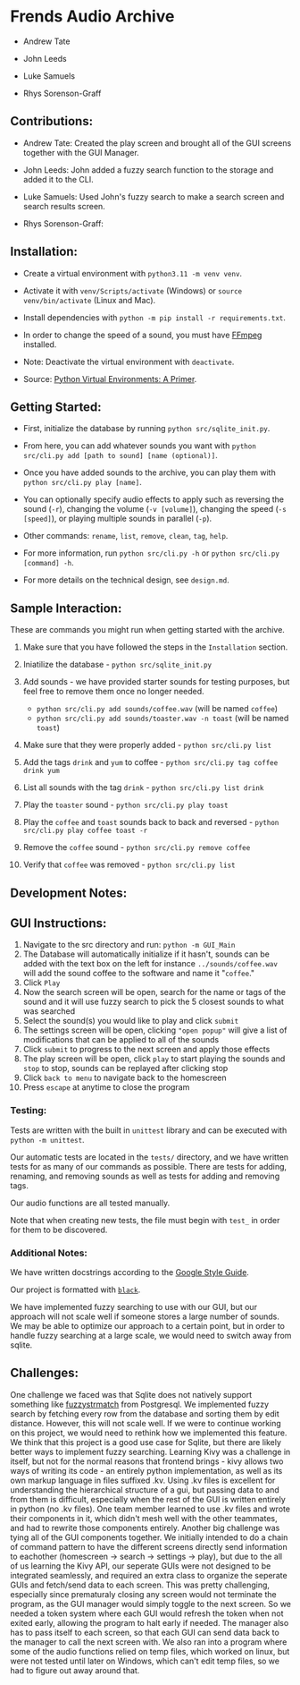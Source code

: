 # Frends Audio Archive

* Andrew Tate

* John Leeds

* Luke Samuels

* Rhys Sorenson-Graff

## Contributions:

* Andrew Tate: Created the play screen and brought all of the GUI screens together with the GUI Manager.

* John Leeds: John added a fuzzy search function to the storage and added it to the CLI.

* Luke Samuels: Used John's fuzzy search to make a search screen and search results screen.

* Rhys Sorenson-Graff:

## Installation:

* Create a virtual environment with `python3.11 -m venv venv`.

* Activate it with `venv/Scripts/activate` (Windows) or `source venv/bin/activate` (Linux and Mac).

* Install dependencies with `python -m pip install -r requirements.txt`.

* In order to change the speed of a sound, you must have [FFmpeg](https://ffmpeg.org/) installed.

* Note: Deactivate the virtual environment with `deactivate`.

* Source: [Python Virtual Environments: A Primer](https://realpython.com/python-virtual-environments-a-primer).

## Getting Started:

* First, initialize the database by running `python src/sqlite_init.py`.

* From here, you can add whatever sounds you want with `python src/cli.py add [path to sound] [name (optional)]`.

* Once you have added sounds to the archive, you can play them with `python src/cli.py play [name]`.

* You can optionally specify audio effects to apply such as reversing the sound (`-r`), changing the volume (`-v [volume]`), changing the speed (`-s [speed]`), or playing multiple sounds in parallel (`-p`).

* Other commands: `rename`, `list`, `remove`, `clean`, `tag`, `help`.

* For more information, run `python src/cli.py -h` or `python src/cli.py [command] -h`.

* For more details on the technical design, see `design.md`.

## Sample Interaction:

These are commands you might run when getting started with the archive.

1. Make sure that you have followed the steps in the `Installation` section.

2. Iniatilize the database - `python src/sqlite_init.py`

3. Add sounds - we have provided starter sounds for testing purposes, but feel free to remove them once no longer needed.
    * `python src/cli.py add sounds/coffee.wav` (will be named `coffee`)
    * `python src/cli.py add sounds/toaster.wav -n toast` (will be named `toast`)

4. Make sure that they were properly added - `python src/cli.py list`

5. Add the tags `drink` and `yum` to coffee - `python src/cli.py tag coffee drink yum`

6. List all sounds with the tag `drink` - `python src/cli.py list drink`

7. Play the `toaster` sound - `python src/cli.py play toast`

8. Play the `coffee` and `toast` sounds back to back and reversed - `python src/cli.py play coffee toast -r`

9. Remove the `coffee` sound - `python src/cli.py remove coffee`

10. Verify that `coffee` was removed - `python src/cli.py list`

## Development Notes:

## GUI Instructions:

1. Navigate to the src directory and run: `python -m GUI_Main`
2. The Database will automatically initialize if it hasn't, sounds can be added with the text box on the left
   for instance `../sounds/coffee.wav` will add the sound coffee to the software and name it "`coffee`."
3. Click `Play`
4. Now the search screen will be open, search for the name or tags of the sound and it will use fuzzy search to
   pick the 5 closest sounds to what was searched
5. Select the sound(s) you would like to play and click `submit`
6. The settings screen will be open, clicking `"open popup"` will give a list of modifications that can be applied
   to all of the sounds
7. Click `submit` to progress to the next screen and apply those effects
8. The play screen will be open, click `play` to start playing the sounds and `stop` to stop, sounds can be replayed after
   clicking stop
9. Click `back to menu` to navigate back to the homescreen
10. Press `escape` at anytime to close the program

### Testing:

Tests are written with the built in `unittest` library and can be executed with `python -m unittest`.

Our automatic tests are located in the `tests/` directory, and we have written tests for as many of our commands as possible.
There are tests for adding, renaming, and removing sounds as well as tests for adding and removing tags.

Our audio functions are all tested manually.

Note that when creating new tests, the file must begin with `test_` in order for them to be discovered.

### Additional Notes:

We have written docstrings according to the [Google Style Guide](https://google.github.io/styleguide/pyguide.html#s3.8-comments-and-docstrings).

Our project is formatted with [`black`](https://black.readthedocs.io/en/stable/).

We have implemented fuzzy searching to use with our GUI, but our approach will not scale well if someone stores a large number of sounds.
We may be able to optimize our approach to a certain point, but in order to handle fuzzy searching at a large scale, we would need to switch away from sqlite.

## Challenges:

One challenge we faced was that Sqlite does not natively support something like [fuzzystrmatch](https://www.postgresql.org/docs/current/fuzzystrmatch.html) from Postgresql.
We implemented fuzzy search by fetching every row from the database and sorting them by edit distance.
However, this will not scale well.
If we were to continue working on this project, we would need to rethink how we implemented this feature.
We think that this project is a good use case for Sqlite, but there are likely better ways to implement fuzzy searching.
Learning Kivy was a challenge in itself, but not for the normal reasons that frontend brings - kivy allows two ways of
writing its code - an entirely python implementation, as well as its own markup language in files suffixed .kv. Using .kv
files is excellent for understanding the hierarchical structure of a gui, but passing data to and from them is difficult,
especially when the rest of the GUI is written entirely in python (no .kv files). One team member learned to use .kv files
and wrote their components in it, which didn't mesh well with the other teammates, and had to rewrite those components entirely.
Another big challenge was tying all of the GUI components together. We initially intended to do a chain of command
pattern to have the different screens directly send information to eachother (homescreen -> search -> settings -> play), but 
due to the all of us learning the Kivy API, our seperate GUIs were not designed to be integrated seamlessly, and required an 
extra class to organize the seperate GUIs and fetch/send data to each screen. This was pretty challenging, especially since 
prematuraly closing any screen would not terminate the program, as the GUI manager would simply toggle to the next screen. So
we needed a token system where each GUI would refresh the token when not exited early, allowing the program to halt early if needed.
The manager also has to pass itself to each screen, so that each GUI can send data back to the manager to call the next screen with. 
We also ran into a program where some of the audio functions relied on temp files, which worked on linux, but were not tested until later on Windows, which can't edit temp files, so we had to figure out away around that. 
